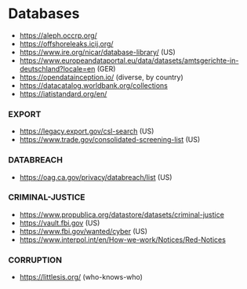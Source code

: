 # Databases

- https://aleph.occrp.org/
- https://offshoreleaks.icij.org/
- https://www.ire.org/nicar/database-library/ (US)
- https://www.europeandataportal.eu/data/datasets/amtsgerichte-in-deutschland?locale=en (GER)
- https://opendatainception.io/ (diverse, by country)
- https://datacatalog.worldbank.org/collections
- https://iatistandard.org/en/

### EXPORT
- https://legacy.export.gov/csl-search (US)
- https://www.trade.gov/consolidated-screening-list (US)

### DATABREACH
- https://oag.ca.gov/privacy/databreach/list (US)

### CRIMINAL-JUSTICE
- https://www.propublica.org/datastore/datasets/criminal-justice
- https://vault.fbi.gov (US)
- https://www.fbi.gov/wanted/cyber (US)
- https://www.interpol.int/en/How-we-work/Notices/Red-Notices 

### CORRUPTION
- https://littlesis.org/ (who-knows-who)
